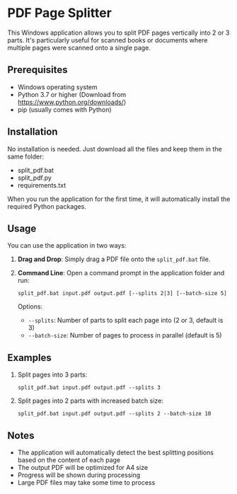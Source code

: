 # PDF Page Splitter

This Windows application allows you to split PDF pages vertically into 2 or 3 parts. It's particularly useful for scanned books or documents where multiple pages were scanned onto a single page.

## Prerequisites

- Windows operating system
- Python 3.7 or higher (Download from https://www.python.org/downloads/)
- pip (usually comes with Python)

## Installation

No installation is needed. Just download all the files and keep them in the same folder:
- split_pdf.bat
- split_pdf.py
- requirements.txt

When you run the application for the first time, it will automatically install the required Python packages.

## Usage

You can use the application in two ways:

1. **Drag and Drop**: Simply drag a PDF file onto the `split_pdf.bat` file.

2. **Command Line**:
   Open a command prompt in the application folder and run:
   ```
   split_pdf.bat input.pdf output.pdf [--splits 2|3] [--batch-size 5]
   ```

   Options:
   - `--splits`: Number of parts to split each page into (2 or 3, default is 3)
   - `--batch-size`: Number of pages to process in parallel (default is 5)

## Examples

1. Split pages into 3 parts:
   ```
   split_pdf.bat input.pdf output.pdf --splits 3
   ```

2. Split pages into 2 parts with increased batch size:
   ```
   split_pdf.bat input.pdf output.pdf --splits 2 --batch-size 10
   ```

## Notes

- The application will automatically detect the best splitting positions based on the content of each page
- The output PDF will be optimized for A4 size
- Progress will be shown during processing
- Large PDF files may take some time to process
